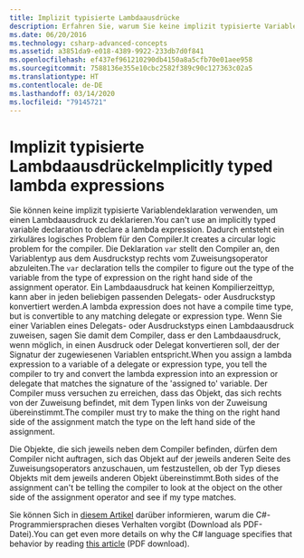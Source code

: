 ```yaml
---
title: Implizit typisierte Lambdaausdrücke
description: Erfahren Sie, warum Sie keine implizit typisierte Variablendeklaration verwenden können, um einen Lambdaausdruck zu deklarieren.
ms.date: 06/20/2016
ms.technology: csharp-advanced-concepts
ms.assetid: a3851da9-e018-4389-9922-233db7d0f841
ms.openlocfilehash: ef437ef961210290db4150a8a5cfb70e01aee958
ms.sourcegitcommit: 7588136e355e10cbc2582f389c90c127363c02a5
ms.translationtype: HT
ms.contentlocale: de-DE
ms.lasthandoff: 03/14/2020
ms.locfileid: "79145721"
---
```

# <a name="implicitly-typed-lambda-expressions"></a><span data-ttu-id="84b10-103">Implizit typisierte Lambdaausdrücke</span><span class="sxs-lookup"><span data-stu-id="84b10-103">Implicitly typed lambda expressions</span></span>

<span data-ttu-id="84b10-104">Sie können keine implizit typisierte Variablendeklaration verwenden, um einen Lambdaausdruck zu deklarieren.</span><span class="sxs-lookup"><span data-stu-id="84b10-104">You can't use an implicitly typed variable declaration to declare a lambda expression.</span></span>
<span data-ttu-id="84b10-105">Dadurch entsteht ein zirkuläres logisches Problem für den Compiler.</span><span class="sxs-lookup"><span data-stu-id="84b10-105">It creates a circular logic problem for the compiler.</span></span> <span data-ttu-id="84b10-106">Die Deklaration `var` stellt den Compiler an, den Variablentyp aus dem Ausdruckstyp rechts vom Zuweisungsoperator abzuleiten.</span><span class="sxs-lookup"><span data-stu-id="84b10-106">The `var` declaration tells the compiler to figure out the type of the variable from the type of expression on the right hand side of the assignment operator.</span></span> <span data-ttu-id="84b10-107">Ein Lambdaausdruck hat keinen Kompilierzeittyp, kann aber in jeden beliebigen passenden Delegats- oder Ausdruckstyp konvertiert werden.</span><span class="sxs-lookup"><span data-stu-id="84b10-107">A lambda expression does not have a compile time type, but is convertible to any matching delegate or expression type.</span></span> <span data-ttu-id="84b10-108">Wenn Sie einer Variablen eines Delegats- oder Ausdruckstyps einen Lambdaausdruck zuweisen, sagen Sie damit dem Compiler, dass er den Lambdaausdruck, wenn möglich, in einen Ausdruck oder Delegat konvertieren soll, der der Signatur der zugewiesenen Variablen entspricht.</span><span class="sxs-lookup"><span data-stu-id="84b10-108">When you assign a lambda expression to a variable of a delegate or expression type, you tell the compiler to try and convert the lambda expression into an expression or delegate that matches the signature of the 'assigned to' variable.</span></span> <span data-ttu-id="84b10-109">Der Compiler muss versuchen zu erreichen, dass das Objekt, das sich rechts von der Zuweisung befindet, mit dem Typen links von der Zuweisung übereinstimmt.</span><span class="sxs-lookup"><span data-stu-id="84b10-109">The compiler must try to make the thing on the right hand side of the assignment match the type on the left hand side of the assignment.</span></span>

<span data-ttu-id="84b10-110">Die Objekte, die sich jeweils neben dem Compiler befinden, dürfen dem Compiler nicht auftragen, sich das Objekt auf der jeweils anderen Seite des Zuweisungsoperators anzuschauen, um festzustellen, ob der Typ dieses Objekts mit dem jeweils anderen Objekt übereinstimmt.</span><span class="sxs-lookup"><span data-stu-id="84b10-110">Both sides of the assignment can't be telling the compiler to look at the object on the other side of the assignment operator and see if my type matches.</span></span>

<span data-ttu-id="84b10-111">Sie können Sich in [diesem Artikel](https://download.microsoft.com/download/5/4/B/54B83DFE-D7AA-4155-9687-B0CF58FF65D7/type-inference.pdf) darüber informieren, warum die C#-Programmiersprachen dieses Verhalten vorgibt (Download als PDF-Datei).</span><span class="sxs-lookup"><span data-stu-id="84b10-111">You can get even more details on why the C# language specifies that behavior by reading [this article](https://download.microsoft.com/download/5/4/B/54B83DFE-D7AA-4155-9687-B0CF58FF65D7/type-inference.pdf) (PDF download).</span></span>
